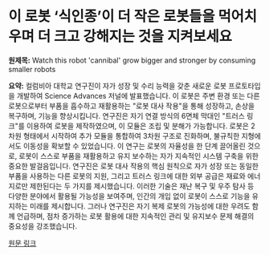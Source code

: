 # 이 로봇 ‘식인종’이 더 작은 로봇들을 먹어치우며 더 크고 강해지는 것을 지켜보세요

**원제목:** Watch this robot 'cannibal' grow bigger and stronger by consuming smaller robots

**요약:** 컬럼비아 대학교 연구진이 자가 성장 및 수리 능력을 갖춘 새로운 로봇 프로토타입을 개발하여 Science Advances 저널에 발표했습니다.  이 로봇은 주변 환경 또는 다른 로봇으로부터 부품을 흡수하고 재활용하는 "로봇 대사 작용"을 통해 성장하고, 손상을 복구하며, 기능을 향상시킵니다.  연구진은 자기 연결 방식의 6면체 막대인 "트러스 링크"를 이용하여 로봇을 제작하였으며, 이 모듈은 조립 및 분해가 가능합니다.  로봇은 2차원 형태에서 시작하여 추가 모듈을 통합하여 3차원 구조로 진화하며, 불규칙한 지형에서도 이동성을 확보할 수 있었습니다.  이 연구는 로봇의 자율성을 한 단계 끌어올린 것으로,  로봇이 스스로 부품을 재활용하고 유지 보수하는 자가 지속적인 시스템 구축을 위한 중요한 발걸음입니다.  연구진은 로봇 대사 작용의 핵심 원칙으로  자가 성장 또는 동일한 부품을 사용하는 다른 로봇의 지원, 그리고 트러스 링크에 대한 외부 공급은 재료와 에너지로만 제한된다는 두 가지를 제시했습니다.  이러한 기술은 재난 복구 및 우주 탐사 등 다양한 분야에서 활용될 가능성을 보여주며, 인간의 개입 없이 로봇이 스스로 기능을 유지하는 미래를 제시합니다.  그러나 연구진은 자기 복제 로봇의 가능성에 대한 우려도 함께 언급하며,  점차 증가하는 로봇 활용에 대한 지속적인 관리 및 유지보수 문제 해결의 중요성을 강조했습니다.

[원문 링크](https://www.livescience.com/technology/robotics/watch-this-robot-cannibal-grow-bigger-and-stronger-by-consuming-smaller-robots)
